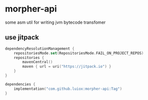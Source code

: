 # morpher-api
some asm util for writing jvm bytecode transfomer

## use jitpack

```kotlin
dependencyResolutionManagement {
    repositoriesMode.set(RepositoriesMode.FAIL_ON_PROJECT_REPOS)
    repositories {
        mavenCentral()
        maven { url = uri("https://jitpack.io") }
    }
}

dependencies {
    implementation("com.github.luiox:morpher-api:Tag")
}
```
